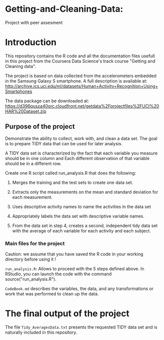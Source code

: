 # Getting-and-Cleaning-Data: 

Project with peer assesment

# Introduction 

This repository contains the R code and all the documentation files usefull in this project from the Coursera Data Science's track course "Getting and Cleaning data".

The project is based on data collected from the accelerometers embedded in the Samsung Galaxy S smartphone. A full description is available at: http://archive.ics.uci.edu/ml/datasets/Human+Activity+Recognition+Using+Smartphones

The data package can be downloaded at: https://d396qusza40orc.cloudfront.net/getdata%2Fprojectfiles%2FUCI%20HAR%20Dataset.zip

## Purpose of the project

Demonstrate the ability to collect, work with, and clean a data set. The goal is to prepare TIDY data that can be used for later analysis.

A TIDY data set is characterized by the fact that each variable you measure should be in one column and Each different observation of that variable should be in a different row.

Create one R script called run_analysis.R that does the following: 

1. Merges the training and the test sets to create one data set.

2. Extracts only the measurements on the mean and standard deviation for each measurement. 

3. Uses descriptive activity names to name the activities in the data set

4. Appropriately labels the data set with descriptive variable names. 

5. From the data set in step 4, creates a second, independent tidy data set with the average of each variable for each activity and each subject.

### Main files for the project

Caution: we assume that you have saved the R code in your working directory before using it !

`run_analysis.R`: Allows to proceed with the 5 steps defined above. In RStudio, you can launch the code with the command source("run_analysis.R").

`CodeBook.md` describes the variables, the data, and any transformations or work that was performed to clean up the data.

# The final output of the project

The file `Tidy_AveragesData.txt` presents the requested TIDY data set and is naturally included in this repository.


